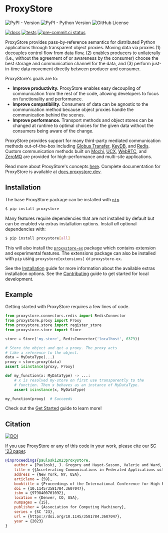 # ProxyStore

![PyPI - Version](https://img.shields.io/pypi/v/proxystore)
![PyPI - Python Version](https://img.shields.io/pypi/pyversions/proxystore)
![GitHub License](https://img.shields.io/github/license/proxystore/proxystore)

[![docs](https://github.com/proxystore/proxystore/actions/workflows/docs.yml/badge.svg)](https://github.com/proxystore/proxystore/actions/workflows/docs.yml)
[![tests](https://github.com/proxystore/proxystore/actions/workflows/tests.yml/badge.svg?label=tests)](https://github.com/proxystore/proxystore/actions)
[![pre-commit.ci status](https://results.pre-commit.ci/badge/github/proxystore/proxystore/main.svg)](https://results.pre-commit.ci/latest/github/proxystore/proxystore/main)

ProxyStore provides pass-by-reference semantics for distributed Python
applications through transparent object proxies. Moving data via proxies
(1) decouples control flow from data flow, (2) enables producers to
unilaterally (i.e., without the agreement of or awareness by the consumer)
choose the best storage and communication channel for the data, and (3)
perform just-in-time data movement directly between producer and consumer.

ProxyStore's goals are to:

* **Improve productivity.** ProxyStore enables easy decoupling of
  communication from the rest of the code, allowing developers to focus
  on functionality and performance.
* **Improve compatibility.** Consumers of data can be agnostic to the
  communication method because object proxies handle the communication
  behind the scenes.
* **Improve performance.** Transport methods and object stores can be changed
  at runtime to optimal choices for the given data without the consumers
  being aware of the change.

ProxyStore provides support for many third-party mediated communication methods
out-of-the-box including
[Globus Transfer](https://www.globus.org/data-transfer),
[KeyDB](https://docs.keydb.dev/), and
[Redis](https://redis.io/).
Custom communication methods built on
[Mochi](https://mochi.readthedocs.io/en/latest/margo.html),
[UCX](https://openucx.org/),
[WebRTC](https://webrtc.org/), and
[ZeroMQ](https://zeromq.org/)
are provided for high-performance and multi-site applications.

Read more about ProxyStore's concepts [here](https://docs.proxystore.dev/main/concepts/).
Complete documentation for ProxyStore is available at
[docs.proxystore.dev](https://docs.proxystore.dev).

## Installation

The base ProxyStore package can be installed with [`pip`](https://pip.pypa.io/en/stable/).
```bash
$ pip install proxystore
```

Many features require dependencies that are not installed by default but can
be enabled via extras installation options.
Install *all* optional dependencies with:
```bash
$ pip install proxystore[all]
```
This will also install the [`proxystore-ex`](https://extensions.proxystore.dev/)
package which contains extension and experimental features.
The extensions package can also be installed with `pip` using
`proxystore[extensions]` or `proxystore-ex`.

See the [Installation](https://docs.proxystore.dev/main/installation) guide
for more information about the available extras installation options.
See the [Contributing](https://docs.proxystore.dev/main/contributing) guide
to get started for local development.

## Example

Getting started with ProxyStore requires a few lines of code.

```python
from proxystore.connectors.redis import RedisConnector
from proxystore.proxy import Proxy
from proxystore.store import register_store
from proxystore.store import Store

store = Store('my-store', RedisConnector('localhost', 6379))

# Store the object and get a proxy. The proxy acts
# like a reference to the object.
data = MyDataType(...)
proxy = store.proxy(data)
assert isinstance(proxy, Proxy)

def my_function(x: MyDataType) -> ...:
    # x is resolved my-store on first use transparently to the
    # function. Then x behaves as an instance of MyDataType.
    assert isinstance(x, MyDataType)

my_function(proxy)  # Succeeds
```

Check out the [Get Started](https://docs.proxystore.dev/main/get-started)
guide to learn more!

## Citation

[![DOI](https://zenodo.org/badge/357984234.svg)](https://zenodo.org/badge/latestdoi/357984234)

If you use ProxyStore or any of this code in your work, please cite our [SC '23 paper](https://dl.acm.org/doi/10.1145/3581784.3607047).
```bibtex
@inproceedings{pauloski2023proxystore,
    author = {Pauloski, J. Gregory and Hayot-Sasson, Valerie and Ward, Logan and Hudson, Nathaniel and Sabino, Charlie and Baughman, Matt and Chard, Kyle and Foster, Ian},
    title = {{Accelerating Communications in Federated Applications with Transparent Object Proxies}},
    address = {New York, NY, USA},
    articleno = {59},
    booktitle = {Proceedings of the International Conference for High Performance Computing, Networking, Storage and Analysis},
    doi = {10.1145/3581784.3607047},
    isbn = {9798400701092},
    location = {Denver, CO, USA},
    numpages = {15},
    publisher = {Association for Computing Machinery},
    series = {SC '23},
    url = {https://doi.org/10.1145/3581784.3607047},
    year = {2023}
}
```
